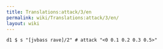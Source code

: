 ```yaml
---
title: Translations:attack/3/en
permalink: wiki/Translations:attack/3/en/
layout: wiki
---
```


    d1 $ s "[jvbass rave]/2" # attack "<0 0.1 0.2 0.3 0.5>"
